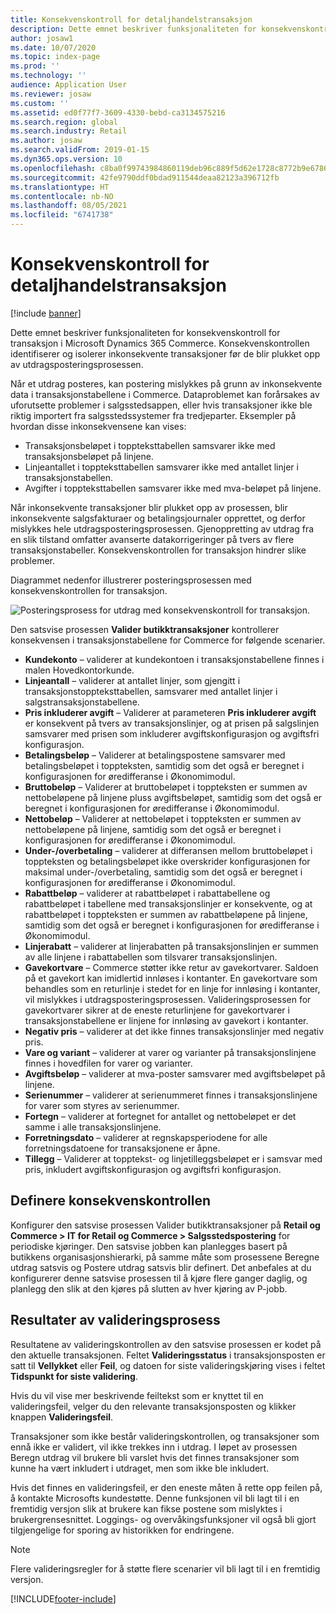 ```yaml
---
title: Konsekvenskontroll for detaljhandelstransaksjon
description: Dette emnet beskriver funksjonaliteten for konsekvenskontroll for transaksjon i Dynamics 365 Commerce.
author: josaw1
ms.date: 10/07/2020
ms.topic: index-page
ms.prod: ''
ms.technology: ''
audience: Application User
ms.reviewer: josaw
ms.custom: ''
ms.assetid: ed0f77f7-3609-4330-bebd-ca3134575216
ms.search.region: global
ms.search.industry: Retail
ms.author: josaw
ms.search.validFrom: 2019-01-15
ms.dyn365.ops.version: 10
ms.openlocfilehash: c8ba0f99743984860119deb96c889f5d62e1728c8772b9e6786d371690b61489
ms.sourcegitcommit: 42fe9790ddf0bdad911544deaa82123a396712fb
ms.translationtype: HT
ms.contentlocale: nb-NO
ms.lasthandoff: 08/05/2021
ms.locfileid: "6741738"
---
```

# <a name="retail-transaction-consistency-checker"></a>Konsekvenskontroll for detaljhandelstransaksjon

[!include [banner](includes/banner.md)]

Dette emnet beskriver funksjonaliteten for konsekvenskontroll for transaksjon i Microsoft Dynamics 365 Commerce. Konsekvenskontrollen identifiserer og isolerer inkonsekvente transaksjoner før de blir plukket opp av utdragsposteringsprosessen.

Når et utdrag posteres, kan postering mislykkes på grunn av inkonsekvente data i transaksjonstabellene i Commerce. Dataproblemet kan forårsakes av uforutsette problemer i salgsstedsappen, eller hvis transaksjoner ikke ble riktig importert fra salgsstedssystemer fra tredjeparter. Eksempler på hvordan disse inkonsekvensene kan vises: 

- Transaksjonsbeløpet i toppteksttabellen samsvarer ikke med transaksjonsbeløpet på linjene.
- Linjeantallet i toppteksttabellen samsvarer ikke med antallet linjer i transaksjonstabellen.
- Avgifter i toppteksttabellen samsvarer ikke med mva-beløpet på linjene. 

Når inkonsekvente transaksjoner blir plukket opp av prosessen, blir inkonsekvente salgsfakturaer og betalingsjournaler opprettet, og derfor mislykkes hele utdragsposteringsprosessen. Gjenoppretting av utdrag fra en slik tilstand omfatter avanserte datakorrigeringer på tvers av flere transaksjonstabeller. Konsekvenskontrollen for transaksjon hindrer slike problemer.

Diagrammet nedenfor illustrerer posteringsprosessen med konsekvenskontrollen for transaksjon.

![Posteringsprosess for utdrag med konsekvenskontroll for transaksjon.](./media/validchecker.png "Posteringsprosess for utdrag med konsekvenskontroll for detaljhandelstransaksjon")

Den satsvise prosessen **Valider butikktransaksjoner** kontrollerer konsekvensen i transaksjonstabellene for Commerce for følgende scenarier.

- **Kundekonto** – validerer at kundekontoen i transaksjonstabellene finnes i malen Hovedkontorkunde.
- **Linjeantall** – validerer at antallet linjer, som gjengitt i transaksjonstoppteksttabellen, samsvarer med antallet linjer i salgstransaksjonstabellene.
- **Pris inkluderer avgift** – Validerer at parameteren **Pris inkluderer avgift** er konsekvent på tvers av transaksjonslinjer, og at prisen på salgslinjen samsvarer med prisen som inkluderer avgiftskonfigurasjon og avgiftsfri konfigurasjon.
- **Betalingsbeløp** – Validerer at betalingspostene samsvarer med betalingsbeløpet i toppteksten, samtidig som det også er beregnet i konfigurasjonen for øredifferanse i Økonomimodul.
- **Bruttobeløp** – Validerer at bruttobeløpet i toppteksten er summen av nettobeløpene på linjene pluss avgiftsbeløpet, samtidig som det også er beregnet i konfigurasjonen for øredifferanse i Økonomimodul.
- **Nettobeløp** – Validerer at nettobeløpet i toppteksten er summen av nettobeløpene på linjene, samtidig som det også er beregnet i konfigurasjonen for øredifferanse i Økonomimodul.
- **Under-/overbetaling** – validerer at differansen mellom bruttobeløpet i toppteksten og betalingsbeløpet ikke overskrider konfigurasjonen for maksimal under-/overbetaling, samtidig som det også er beregnet i konfigurasjonen for øredifferanse i Økonomimodul.
- **Rabattbeløp** – validerer at rabattbeløpet i rabattabellene og rabattbeløpet i tabellene med transaksjonslinjer er konsekvente, og at rabattbeløpet i toppteksten er summen av rabattbeløpene på linjene, samtidig som det også er beregnet i konfigurasjonen for øredifferanse i Økonomimodul.
- **Linjerabatt** – validerer at linjerabatten på transaksjonslinjen er summen av alle linjene i rabattabellen som tilsvarer transaksjonslinjen.
- **Gavekortvare** – Commerce støtter ikke retur av gavekortvarer. Saldoen på et gavekort kan imidlertid innløses i kontanter. En gavekortvare som behandles som en returlinje i stedet for en linje for innløsing i kontanter, vil mislykkes i utdragsposteringsprosessen. Valideringsprosessen for gavekortvarer sikrer at de eneste returlinjene for gavekortvarer i transaksjonstabellene er linjene for innløsing av gavekort i kontanter.
- **Negativ pris** – validerer at det ikke finnes transaksjonslinjer med negativ pris.
- **Vare og variant** – validerer at varer og varianter på transaksjonslinjene finnes i hovedfilen for varer og varianter.
- **Avgiftsbeløp** – validerer at mva-poster samsvarer med avgiftsbeløpet på linjene.
- **Serienummer** – validerer at serienummeret finnes i transaksjonslinjene for varer som styres av serienummer.
- **Fortegn** – validerer at fortegnet for antallet og nettobeløpet er det samme i alle transaksjonslinjene.
- **Forretningsdato** – validerer at regnskapsperiodene for alle forretningsdatoene for transaksjonene er åpne.
- **Tillegg** – Validerer at topptekst- og linjetilleggsbeløpet er i samsvar med pris, inkludert avgiftskonfigurasjon og avgiftsfri konfigurasjon.

## <a name="set-up-the-consistency-checker"></a>Definere konsekvenskontrollen

Konfigurer den satsvise prosessen Valider butikktransaksjoner på **Retail og Commerce \> IT for Retail og Commerce \> Salgsstedspostering** for periodiske kjøringer. Den satsvise jobben kan planlegges basert på butikkens organisasjonshierarki, på samme måte som prosessene Beregne utdrag satsvis og Postere utdrag satsvis blir definert. Det anbefales at du konfigurerer denne satsvise prosessen til å kjøre flere ganger daglig, og planlegg den slik at den kjøres på slutten av hver kjøring av P-jobb.

## <a name="results-of-validation-process"></a>Resultater av valideringsprosess

Resultatene av valideringskontrollen av den satsvise prosessen er kodet på den aktuelle transaksjonen. Feltet **Valideringsstatus** i transaksjonsposten er satt til **Vellykket** eller **Feil**, og datoen for siste valideringskjøring vises i feltet **Tidspunkt for siste validering**.

Hvis du vil vise mer beskrivende feiltekst som er knyttet til en valideringsfeil, velger du den relevante transaksjonsposten og klikker knappen **Valideringsfeil**.

Transaksjoner som ikke består valideringskontrollen, og transaksjoner som ennå ikke er validert, vil ikke trekkes inn i utdrag. I løpet av prosessen Beregn utdrag vil brukere bli varslet hvis det finnes transaksjoner som kunne ha vært inkludert i utdraget, men som ikke ble inkludert.

Hvis det finnes en valideringsfeil, er den eneste måten å rette opp feilen på, å kontakte Microsofts kundestøtte. Denne funksjonen vil bli lagt til i en fremtidig versjon slik at brukere kan fikse postene som mislyktes i brukergrensesnittet. Loggings- og overvåkingsfunksjoner vil også bli gjort tilgjengelige for sporing av historikken for endringene.

> [!NOTE]
> Flere valideringsregler for å støtte flere scenarier vil bli lagt til i en fremtidig versjon.


[!INCLUDE[footer-include](../includes/footer-banner.md)]
